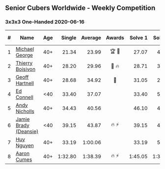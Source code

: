 ## Senior Cubers Worldwide - Weekly Competition
### 3x3x3 One-Handed 2020-06-16

| # | Name | Age | Single | Average | Awards | Solve 1 | Solve 2 | Solve 3 | Solve 4 | Solve 5 | Video |
| :--: | -- | :--: | --: | --: | :--: | --: | --: | --: | --: | --: | :-- |
| 1 | [Michael George](../../persons/michael_george.md) | 40+ | 21.34 | 23.99 | 🏆 🥇 | 27.07 | 48.76 | 21.76 | 23.13 | 21.34 | [Link](https://www.facebook.com/events/604103587178706/permalink/604285177160547/) |
| 2 | [Thierry Boisivon](../../persons/thierry_boisivon.md) | 40+ | 28.20 | 29.96 | 🥈 🔥 | 28.71 | 30.00 | 28.20 | 31.18 | 35.17 | [Link](https://www.facebook.com/events/604103587178706/permalink/608762373379494/) |
| 3 | [Geoff Hartnell](../../persons/geoff_hartnell.md) | 40+ | 28.68 | 34.92 | 🥉 | 31.05 | 28.68 | 35.58 | 38.14 | 40.42 | [Link](https://www.facebook.com/events/604103587178706/permalink/605602253695506/) |
| 4 | [Ed Connell](../../persons/ed_connell.md) | <40 | 33.40 | 37.07 |  | 33.40 | 58.01 | 37.75 | 38.54 | 34.91 | [Link](https://www.facebook.com/events/604103587178706/permalink/607132633542468/) |
| 5 | [Andy Nicholls](../../persons/andy_nicholls.md) | 40+ | 34.43 | 40.56 |  | 46.10 | 44.67 | 41.30 | 34.43 | 35.70 | [Link](https://www.facebook.com/events/604103587178706/permalink/606533846935680/) |
| 6 | [Jamie Brady (Deansie)](../../persons/jamie_brady.md) | <40 | 39.15 | 43.87 | 🔥 ⚡ | 39.15 | 43.31 | 44.74 | 43.56 | 48.38 | [Link](https://www.facebook.com/events/604103587178706/permalink/607106740211724/) |
| 7 | [Huy Nguyen](../../persons/huy_nguyen.md) | 40+ | 33.19 | 1:00.06 |  | 33.19 | 56.89 | 1:06.34 | 1:06.43 | 56.97 | [Link](https://www.facebook.com/events/604103587178706/permalink/608307886758276/) |
| 8 | [Aaron Cumes](../../persons/aaron_cumes.md) | 40+ | 1:32.80 | 1:38.39 | 🔥 ⚡ | 1:45.05 | 1:32.80 | 1:37.33 | DNS | DNS | [Link](https://www.facebook.com/events/604103587178706/permalink/604175607171504/) |

<!-- Global site tag (gtag.js) - Google Analytics -->
<script async src="https://www.googletagmanager.com/gtag/js?id=UA-86348435-3"></script>
<script>window.dataLayer = window.dataLayer || []; function gtag() {dataLayer.push(arguments);} gtag('js', new Date()); gtag('config', 'UA-86348435-3');</script>
